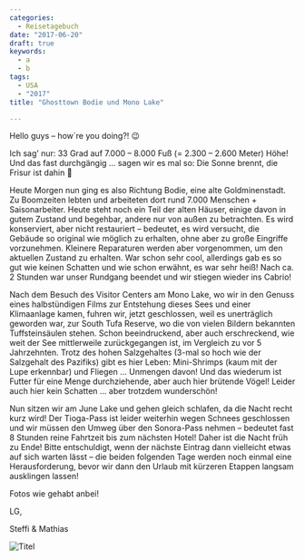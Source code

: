 ```yaml
---
categories:
  - Reisetagebuch
date: "2017-06-20"
draft: true
keywords:
  - a
  - b
tags:
  - USA
  - "2017"
title: "Ghosttown Bodie und Mono Lake"

---
```


Hello guys – how´re you doing?! 😉

Ich sag’ nur: 33 Grad auf 7.000 – 8.000 Fuß (= 2.300 – 2.600 Meter) Höhe!
Und das fast durchgängig … sagen wir es mal so: Die Sonne brennt, die Frisur ist
dahin 🙂

Heute Morgen nun ging es also Richtung Bodie, eine alte Goldminenstadt. Zu
Boomzeiten lebten und arbeiteten dort rund 7.000 Menschen + Saisonarbeiter.
Heute steht noch ein Teil der alten Häuser, einige davon in gutem Zustand und
begehbar, andere nur von außen zu betrachten. Es wird konserviert, aber nicht
restauriert – bedeutet, es wird versucht, die Gebäude so original wie möglich zu
erhalten, ohne aber zu große Eingriffe vorzunehmen. Kleinere Reparaturen werden
aber vorgenommen, um den aktuellen Zustand zu erhalten. War schon sehr cool,
allerdings gab es so gut wie keinen Schatten und wie schon erwähnt, es war sehr
heiß! Nach ca. 2 Stunden war unser Rundgang beendet und wir stiegen wieder ins
Cabrio!

Nach dem Besuch des Visitor Centers am Mono Lake, wo wir in den Genuss eines
halbstündigen Films zur Entstehung dieses Sees und einer Klimaanlage kamen,
fuhren wir, jetzt geschlossen, weil es unerträglich geworden war, zur South Tufa
Reserve, wo die von vielen Bildern bekannten Tuffsteinsäulen stehen. Schon
beeindruckend, aber auch erschreckend, wie weit der See mittlerweile
zurückgegangen ist, im Vergleich zu vor 5 Jahrzehnten. Trotz des hohen
Salzgehaltes (3-mal so hoch wie der Salzgehalt des Pazifiks) gibt es hier Leben:
Mini-Shrimps (kaum mit der Lupe erkennbar) und Fliegen … Unmengen davon! Und
das wiederum ist Futter für eine Menge durchziehende, aber auch hier brütende
Vögel! Leider auch hier kein Schatten … aber trotzdem wunderschön!

Nun sitzen wir am June Lake und gehen gleich schlafen, da die Nacht recht kurz
wird! Der Tioga-Pass ist leider weiterhin wegen Schnees geschlossen und wir
müssen den Umweg über den Sonora-Pass nehmen – bedeutet fast 8 Stunden reine
Fahrtzeit bis zum nächsten Hotel! Daher ist die Nacht früh zu Ende! Bitte
entschuldigt, wenn der nächste Eintrag dann vielleicht etwas auf sich warten
lässt – die beiden folgenden Tage werden noch einmal eine Herausforderung, bevor
wir dann den Urlaub mit kürzeren Etappen langsam ausklingen lassen!

Fotos wie gehabt anbei!

LG,

Steffi & Mathias

![Titel](...)
<!-- Ranger's Residence in Bodie -->